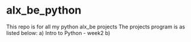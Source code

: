 # alx_be_python
This repo is for all my python alx_be projects
The projects program is as listed below:
a) Intro to Python - week2
b)
